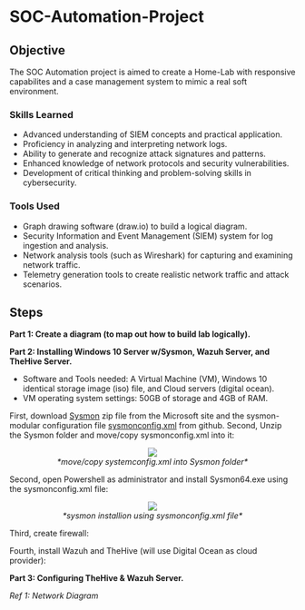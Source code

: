 # SOC-Automation-Project

## Objective

The SOC Automation project is aimed to create a Home-Lab with responsive capabilites and a case management system to mimic a real soft environment.

### Skills Learned

- Advanced understanding of SIEM concepts and practical application.
- Proficiency in analyzing and interpreting network logs.
- Ability to generate and recognize attack signatures and patterns.
- Enhanced knowledge of network protocols and security vulnerabilities.
- Development of critical thinking and problem-solving skills in cybersecurity.

### Tools Used

- Graph drawing software (draw.io) to build a logical diagram.
- Security Information and Event Management (SIEM) system for log ingestion and analysis.
- Network analysis tools (such as Wireshark) for capturing and examining network traffic.
- Telemetry generation tools to create realistic network traffic and attack scenarios.

## Steps

<b>Part 1: Create a diagram (to map out how to build lab logically).</b>

<b>Part 2: Installing Windows 10 Server w/Sysmon, Wazuh Server, and TheHive Server.</b>

- Software and Tools needed: A Virtual Machine (VM), Windows 10 identical storage image (iso) file, and Cloud servers (digital ocean).
- VM operating system settings: 50GB of storage and 4GB of RAM.

First, download [Sysmon](https://learn.microsoft.com/en-us/sysinternals/downloads/sysmon) zip file from the Microsoft site and the sysmon-modular configuration file [sysmonconfig.xml](https://github.com/olafhartong/sysmon-modular) from github.
Second, Unzip the Sysmon folder and move/copy sysmonconfig.xml into it:
<p align="center"> <img src="https://i.imgur.com/DcDb5Dz.png"><br> <em>*move/copy systemconfig.xml into Sysmon folder*</em> </p>

Second, open Powershell as administrator and install Sysmon64.exe using the sysmonconfig.xml file:
<p align="center"> <img src="https://i.imgur.com/5oL3Ytn.png" align="center"><br> <em>*sysmon installion using sysmonconfig.xml file*</em> </p>

Third, create firewall:

Fourth, install Wazuh and TheHive (will use Digital Ocean as cloud provider):

<b>Part 3: Configuring TheHive & Wazuh Server.</b>



*Ref 1: Network Diagram*
